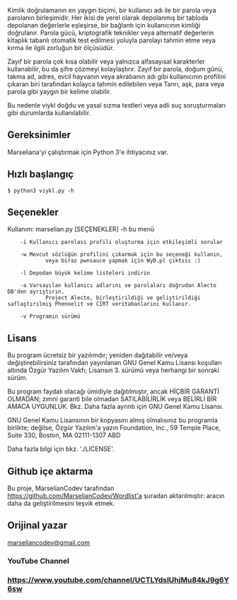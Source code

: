 Kimlik doğrulamanın en yaygın biçimi, bir kullanıcı adı ile bir parola veya parolanın birleşimidir. Her ikisi de yerel olarak depolanmış bir tabloda depolanan değerlerle eşleşirse, bir bağlantı için kullanıcının kimliği doğrulanır. Parola gücü, kriptografik teknikler veya alternatif değerlerin kitaplık tabanlı otomatik test edilmesi yoluyla parolayı tahmin etme veya kırma ile ilgili zorluğun bir ölçüsüdür.

Zayıf bir parola çok kısa olabilir veya yalnızca alfasayısal karakterler kullanabilir, bu da şifre çözmeyi kolaylaştırır. Zayıf bir parola, doğum günü, takma ad, adres, evcil hayvanın veya akrabanın adı gibi kullanıcının profilini çıkaran biri tarafından kolayca tahmin edilebilen veya Tanrı, aşk, para veya parola gibi yaygın bir kelime olabilir.

Bu nedenle viykl doğdu ve yasal sızma testleri veya adli suç soruşturmaları gibi durumlarda kullanılabilir.




Gereksinimler
------------

Marseliana'yi çalıştırmak için Python 3'e ihtiyacınız var.

Hızlı başlangıç
-----------

    $ python3 viykl.py -h

##  Seçenekler

  Kullanım: marselian.py [SEÇENEKLER]
        -h bu menü

        -i Kullanıcı parolası profili oluşturma için etkileşimli sorular

        -w Mevcut sözlüğün profilini çıkarmak için bu seçeneği kullanın,
                veya biraz pwnsauce yapmak için WyD.pl çıktısı :)

        -l Depodan büyük kelime listeleri indirin

        -a Varsayılan kullanıcı adlarını ve parolaları doğrudan Alecto DB'den ayrıştırın.
                Project Alecto, birleştirildiği ve geliştirildiği saflaştırılmış Phenoelit ve CIRT veritabanlarını kullanır.

        -v Programın sürümü



##  Lisans

  Bu program ücretsiz bir yazılımdır; yeniden dağıtabilir ve/veya değiştirebilirsiniz
  tarafından yayınlanan GNU Genel Kamu Lisansı koşulları altında
  Özgür Yazılım Vakfı; Lisansın 3. sürümü veya
  herhangi bir sonraki sürüm.

  Bu program faydalı olacağı ümidiyle dağıtılmıştır,
  ancak HİÇBİR GARANTİ OLMADAN; zımni garanti bile olmadan
  SATILABİLİRLİK veya BELİRLİ BİR AMACA UYGUNLUK. Bkz.
  Daha fazla ayrıntı için GNU Genel Kamu Lisansı.

  GNU Genel Kamu Lisansının bir kopyasını almış olmalısınız
  bu programla birlikte; değilse, Özgür Yazılım'a yazın
  Foundation, Inc., 59 Temple Place, Suite 330, Boston, MA 02111-1307 ABD

  Daha fazla bilgi için bkz. './LICENSE'.

##  Github içe aktarma

Bu proje, MarselianCodev tarafından https://github.com/MarselianCodev/Wordlist'a şuradan aktarılmıştır:
aracın daha da geliştirilmesini teşvik etmek.

##  Orijinal yazar

 marseliancodev@gmail.com

### YouTube Channel

### https://www.youtube.com/channel/UCTLYdslUhjMu84kJ9g6Y6sw
